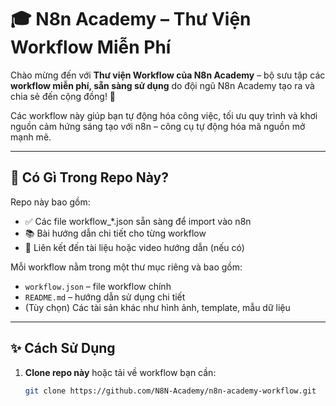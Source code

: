 # 🎓 N8n Academy – Thư Viện Workflow Miễn Phí

Chào mừng đến với **Thư viện Workflow của N8n Academy** – bộ sưu tập các **workflow miễn phí, sẵn sàng sử dụng** do đội ngũ N8n Academy tạo ra và chia sẻ đến cộng đồng! 🚀

Các workflow này giúp bạn tự động hóa công việc, tối ưu quy trình và khơi nguồn cảm hứng sáng tạo với n8n – công cụ tự động hóa mã nguồn mở mạnh mẽ.

---

## 📁 Có Gì Trong Repo Này?

Repo này bao gồm:

- ✅ Các file workflow_*.json sẵn sàng để import vào n8n
- 📚 Bài hướng dẫn chi tiết cho từng workflow
- 🔗 Liên kết đến tài liệu hoặc video hướng dẫn (nếu có)

Mỗi workflow nằm trong một thư mục riêng và bao gồm:
- `workflow.json` – file workflow chính
- `README.md` – hướng dẫn sử dụng chi tiết
- (Tùy chọn) Các tài sản khác như hình ảnh, template, mẫu dữ liệu

---

## ✨ Cách Sử Dụng

1. **Clone repo này** hoặc tải về workflow bạn cần:
   ```bash
   git clone https://github.com/N8N-Academy/n8n-academy-workflow.git
